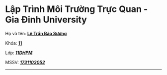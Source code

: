 # Lập Trình Môi Trường Trực Quan - Gia Đinh University

Họ và tên: **<u>Lê Trần Bảo Sương</u>**

Khóa: **<u>11</u>**

Lớp: ***<u>11DHPM</u>***

MSSV: ***<u>1731103052</u>***

---
